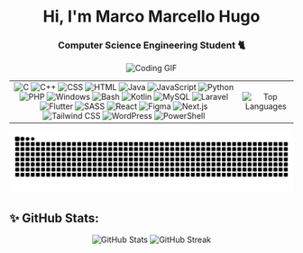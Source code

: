 <h1 align="center">Hi, I'm Marco Marcello Hugo</h1>
<h3 align="center">Computer Science Engineering Student 🐈</h3>

<div align="center">
  <img src="https://user-images.githubusercontent.com/22107794/139580686-887df369-edb8-4bc8-b607-4fbf6d7e4866.gif" alt="Coding GIF">
  
<table cellspacing="0" cellpadding="0">
    <tr>
      <td align="center" valign="middle">
        <img src="https://skillicons.dev/icons?i=c" alt="C" height="50">
        <img src="https://skillicons.dev/icons?i=cpp" alt="C++" height="50">
        <img src="https://skillicons.dev/icons?i=css" alt="CSS" height="50">
        <img src="https://skillicons.dev/icons?i=html" alt="HTML" height="50">
        <img src="https://skillicons.dev/icons?i=java" alt="Java" height="50">
        <img src="https://skillicons.dev/icons?i=js" alt="JavaScript" height="50">
        <img src="https://skillicons.dev/icons?i=python" alt="Python" height="50">
        <img src="https://skillicons.dev/icons?i=php" alt="PHP" height="50">
        <img src="https://skillicons.dev/icons?i=windows" alt="Windows" height="50">
        <img src="https://skillicons.dev/icons?i=bash" alt="Bash" height="50">
        <img src="https://skillicons.dev/icons?i=kotlin" alt="Kotlin" height="50">
        <img src="https://skillicons.dev/icons?i=mysql" alt="MySQL" height="50">
        <img src="https://skillicons.dev/icons?i=laravel" alt="Laravel" height="50">
        <img src="https://skillicons.dev/icons?i=flutter" alt="Flutter" height="50">
        <img src="https://skillicons.dev/icons?i=sass" alt="SASS" height="50">
        <img src="https://skillicons.dev/icons?i=react" alt="React" height="50">
        <img src="https://skillicons.dev/icons?i=figma" alt="Figma" height="50">
        <img src="https://skillicons.dev/icons?i=nextjs" alt="Next.js" height="50">
        <img src="https://skillicons.dev/icons?i=tailwind" alt="Tailwind CSS" height="50">
        <img src="https://skillicons.dev/icons?i=wordpress" alt="WordPress" height="50">
        <img src="https://skillicons.dev/icons?i=powershell" alt="PowerShell" height="50">
      </td>
      <td align="center" valign="middle">
        <img src="https://github-readme-stats.vercel.app/api/top-langs/?username=marcellohugo&theme=dark&hide_border=true&include_all_commits=false&count_private=false&layout=compact" alt="Top Languages" height=300">
        </td>
      </tr>
  </table>
  
![snake gif](https://github.com/marcellohugo/marcellohugo/blob/output/github-contribution-grid-snake-dark.svg)
</div>

## ✨ GitHub Stats:
<p align="center">
  <img src="https://github-readme-stats.vercel.app/api?username=marcellohugo&theme=dark&hide_border=true&include_all_commits=false&count_private=false" alt="GitHub Stats">
  <img src="https://nirzak-streak-stats.vercel.app/?user=marcellohugo&theme=dark&hide_border=true" alt="GitHub Streak">
</p>
